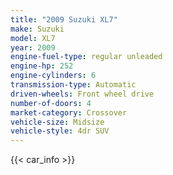```yaml
---
title: "2009 Suzuki XL7"
make: Suzuki
model: XL7
year: 2009
engine-fuel-type: regular unleaded
engine-hp: 252
engine-cylinders: 6
transmission-type: Automatic
driven-wheels: Front wheel drive
number-of-doors: 4
market-category: Crossover
vehicle-size: Midsize
vehicle-style: 4dr SUV
---
```


{{< car_info >}}
